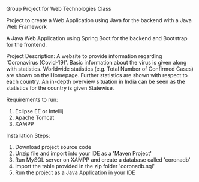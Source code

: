 Group Project for Web Technologies Class

Project to create a Web Application using Java for the backend with a Java Web Framework

A Java Web Application using Spring Boot for the backend and Bootstrap for the frontend.

Project Description:
A website to provide information regarding 'Coronavirus (Covid-19)'.
Basic information about the virus is given along with statistics.
Worldwide statistics (e.g. Total Number of Confirmed Cases) are shown on the Homepage.
Further statistics are shown with respect to each country.
An in-depth overview situation in India can be seen as the statistics for the country is given Statewise.


Requirements to run:
1. Eclipse EE or Intellij
2. Apache Tomcat
3. XAMPP

Installation Steps:

1. Download project source code
2. Unzip file and import into your IDE as a 'Maven Project'
3. Run MySQL server on XAMPP and create a database called 'coronadb'
4. Import the table provided in the zip folder 'coronadb.sql'
5. Run the project as a Java Application in your IDE